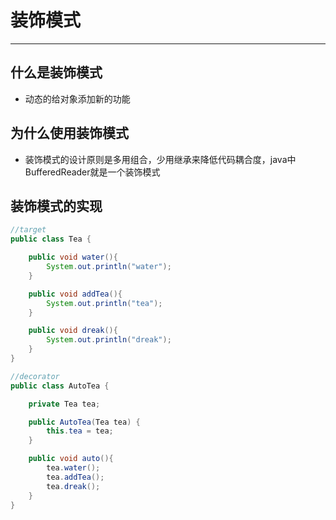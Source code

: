 # 装饰模式

------------------

## 什么是装饰模式

* 动态的给对象添加新的功能

## 为什么使用装饰模式

* 装饰模式的设计原则是多用组合，少用继承来降低代码耦合度，java中BufferedReader就是一个装饰模式

## 装饰模式的实现

```java
//target
public class Tea {

    public void water(){
        System.out.println("water");
    }

    public void addTea(){
        System.out.println("tea");
    }

    public void dreak(){
        System.out.println("dreak");
    }
}

//decorator
public class AutoTea {

    private Tea tea;

    public AutoTea(Tea tea) {
        this.tea = tea;
    }

    public void auto(){
        tea.water();
        tea.addTea();
        tea.dreak();
    }
}

```



